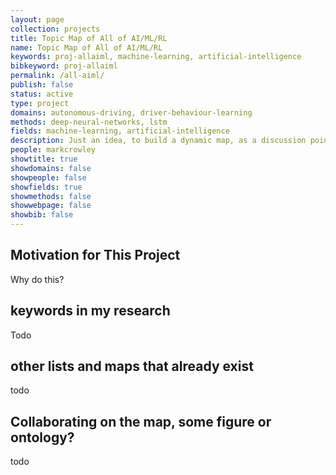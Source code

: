 ```yaml
---
layout: page
collection: projects
title: Topic Map of All of AI/ML/RL
name: Topic Map of All of AI/ML/RL
keywords: proj-allaiml, machine-learning, artificial-intelligence
bibkeyword: proj-allaiml
permalink: /all-aiml/
publish: false
status: active
type: project
domains: autonomous-driving, driver-behaviour-learning
methods: deep-neural-networks, lstm
fields: machine-learning, artificial-intelligence
description: Just an idea, to build a dynamic map, as a discussion point, as a teaching aid and as a reference tool for all the major topics in AI, ML, RL and related fields at the highest level.
people: markcrowley
showtitle: true
showdomains: false
showpeople: false
showfields: true
showmethods: false
showwebpage: false
showbib: false
---
```


## Motivation for This Project

Why do this?

## keywords in my research

Todo

## other lists and maps that already exist

todo

## Collaborating on the map, some figure or ontology?

todo




